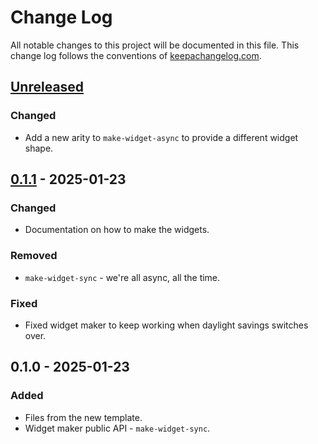 # Change Log
All notable changes to this project will be documented in this file. This change log follows the conventions of [keepachangelog.com](http://keepachangelog.com/).

## [Unreleased]
### Changed
- Add a new arity to `make-widget-async` to provide a different widget shape.

## [0.1.1] - 2025-01-23
### Changed
- Documentation on how to make the widgets.

### Removed
- `make-widget-sync` - we're all async, all the time.

### Fixed
- Fixed widget maker to keep working when daylight savings switches over.

## 0.1.0 - 2025-01-23
### Added
- Files from the new template.
- Widget maker public API - `make-widget-sync`.

[Unreleased]: https://sourcehost.site/your-name/partymanager/compare/0.1.1...HEAD
[0.1.1]: https://sourcehost.site/your-name/partymanager/compare/0.1.0...0.1.1
